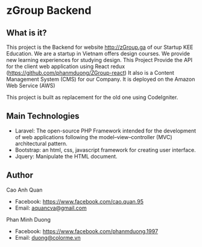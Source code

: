 # zGroup Backend

## What is it?

This project is the Backend for website http://zGroup.ga of our Startup KEE Education. 
We are a startup in Vietnam offers design courses. We provide new learning experiences for studying 
design.
This Project Provide the API for the client web application using React redux (https://github.com/phanmduong/ZGroup-react)
It also is a Content Management System (CMS) for our Company. It is deployed on the Amazon Web Service (AWS) 

This project is built as replacement for the old one using CodeIgniter.
 
## Main Technologies

 - Laravel: The open-source PHP Framework intended for the development of web applications following the model–view–controller (MVC) architectural pattern.
 - Bootstrap: an html, css, javascript framework for creating user interface.
 - Jquery: Manipulate the HTML document.

## Author

Cao Anh Quan
- Facebook: https://www.facebook.com/cao.quan.95
- Email: aquancva@gmail.com

Phan Minh Duong
- Facebook: https://www.facebook.com/phanmduong.1997
- Email: duong@colorme.vn

 

